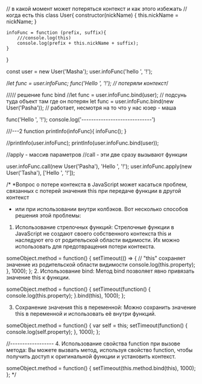 // в какой момент может потеряться контекст и как этого избежать
// когда есть this
class User{
    constructor(nickName) {
        this.nickName = nickName;
    }

    infoFunc = function (prefix, suffix){
        ///console.log(this)
        console.log(prefix + this.nickName + suffix);
    }
}

const user = new User('Masha');
user.infoFunc('hello ', '!');

/*let func = user.infoFunc;
func('Hello ', '!'); // потеряли контекст*/

///// решение func bind
//let func = user.infoFunc.bind(user); // подсунь туда объект там где он потерян
let func = user.infoFunc.bind(new User('Pasha')); // работает, несмотря на то что у нас юзер - маша

func('Hello ', '!');
console.log('-----------------------------')

///---2
function printInfo(infoFunc){
    infoFunc();
}

//printInfo(user.infoFunc);
printInfo(user.infoFunc.bind(user));

//apply - массив параметров
//call - эти две сразу вызывают функции

user.infoFunc.call(new User('Pasha'), 'Hello ', '!');
user.infoFunc.apply(new User('Tasha'), ['Hello ', '!']);


/*
*Вопрос о потере контекста в JavaScript может касаться проблем, связанных с потерей значения this при передаче функции в другой контекст
* или при использовании внутри колбэков. Вот несколько способов решения этой проблемы:

1. Использование стрелочных функций:
Стрелочные функции в JavaScript не создают своего собственного контекста this и наследуют его от родительской области видимости.
Их можно использовать для предотвращения потери контекста.

someObject.method = function() {
    setTimeout(() => {
        // "this" сохраняет значение из родительской области видимости
        console.log(this.property);
    }, 1000);
};
2. Использование bind:
Метод bind позволяет явно привязать значение this к функции.

someObject.method = function() {
    setTimeout(function() {
        console.log(this.property);
    }.bind(this), 1000);
};

3. Сохранение значения this в переменной:
Можно сохранить значение this в переменной и использовать её внутри функций.

someObject.method = function() {
    var self = this;
    setTimeout(function() {
        console.log(self.property);
    }, 1000);
};

//------------------
4. Использование свойства function при вызове метода:
Вы можете вызвать метод, используя свойство function, чтобы получить доступ к оригинальной функции и установить контекст.

someObject.method = function() {
    setTimeout(this.method.bind(this), 1000);
};
*/
